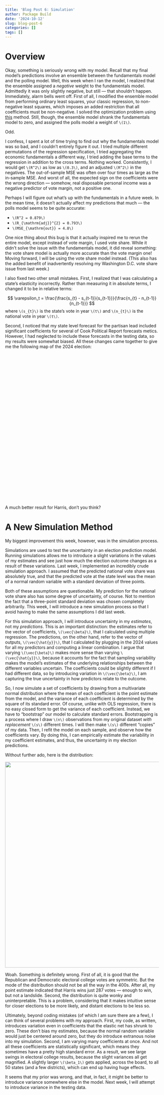 ```yaml
---
title: 'Blog Post 6: Simulation'
author: Package Build
date: '2024-10-12'
slug: blog-post-6
categories: []
tags: []
---
```


<link href="{{< blogdown/postref >}}index_files/htmltools-fill/fill.css" rel="stylesheet" />
<script src="{{< blogdown/postref >}}index_files/htmlwidgets/htmlwidgets.js"></script>
<script src="{{< blogdown/postref >}}index_files/plotly-binding/plotly.js"></script>
<script src="{{< blogdown/postref >}}index_files/typedarray/typedarray.min.js"></script>
<script src="{{< blogdown/postref >}}index_files/jquery/jquery.min.js"></script>
<link href="{{< blogdown/postref >}}index_files/crosstalk/css/crosstalk.min.css" rel="stylesheet" />
<script src="{{< blogdown/postref >}}index_files/crosstalk/js/crosstalk.min.js"></script>
<link href="{{< blogdown/postref >}}index_files/plotly-htmlwidgets-css/plotly-htmlwidgets.css" rel="stylesheet" />
<script src="{{< blogdown/postref >}}index_files/plotly-main/plotly-latest.min.js"></script>

# Overview

Okay, something is seriously wrong with my model. Recall that my final model’s predictions involve an ensemble between the fundamentals model and the polling model. Well, this week when I ran the model, I realized that the ensemble assigned a *negative* weight to the fundamentals model. Admittedly it was only slightly negative, but still — that shouldn’t happen. Immediately, alarm bells went off. First of all, I modified the ensemble model from performing ordinary least squares, your classic regression, to non-negative least squares, which imposes an added restriction that all coefficients must be non-negative. I solved the optimization problem using [this](https://analyticalsciencejournals.onlinelibrary.wiley.com/doi/abs/10.1002/(SICI)1099-128X(199709/10)11:5%3C393::AID-CEM483%3E3.0.CO;2-L) method. Still, though, the ensemble model shrank the fundamentals model to zero, and assigned the polls model a weight of `\(1\)`.

Odd.

I confess, I spent a lot of time trying to find out why the fundamentals model was so bad, and I couldn’t entirely figure it out. I tried multiple different permutations of the regression specification, I tried aggregating the economic fundamentals a different way, I tried adding the base terms to the regression in addition to the cross terms. Nothing worked. Consistently, I would get `\(R^2\)` as low as `\(0.3\)`, and an adjusted `\(R^2\)` in the negatives. The out-of-sample MSE was often over four times as large as the in-sample MSE. And worst of all, the expected sign on the coefficients were the wrong direction — somehow, real disposable personal income was a negative predictor of vote margin, not a positive one.

Perhaps I will figure out what’s up with the fundamentals in a future week. In the mean time, it doesn’t actually affect my predictions that much — the polls model seems to be quite accurate:
- `\(R^2 = 0.879\)`
- `\(R_{\mathrm{adj}}^{2} = 0.793\)`
- `\(MSE_{\mathrm{out}} = 4.8\)`

One nice thing about this bug is that it actually inspired me to rerun the entire model, except instead of vote margin, I used vote share. While it didn’t solve the issue with the fundamentals model, it did reveal something: the vote share model is actually more accurate than the vote margin one! Moving forward, I will be using the vote share model instead. (This also has the added benefit of inadvertently resolving my Washington D.C. vote share issue from last week.)

I also fixed two other small mistakes. First, I realized that I was calculating a state’s elasticity incorrectly. Rather than measuring it in absolute terms, I changed it to be in relative terms:

$$
\varepsilon_t = \frac{\frac{s_{t} - s_{t-1}}{s_{t-1}}}{\frac{n_{t} - n_{t-1}}{n_{t-1}}}
$$
where `\(s_{t}\)` is the state’s vote in year `\(t\)` and `\(n_{t}\)` is the national vote in year `\(t\)`.

Second, I noticed that my state level forecast for the partisan lead included significant coefficients for several of Cook Political Report forecasts metics. However, I had neglected to include these forecasts in the testing data, so my results were somewhat biased. All these changes came together to give me the following map of the 2024 election:

<div class="plotly html-widget html-fill-item" id="htmlwidget-1" style="width:672px;height:480px;"></div>
<script type="application/json" data-for="htmlwidget-1">{"x":{"visdat":{"1756d1f0e7226":["function () ","plotlyVisDat"],"1756d6d682cb7":["function () ","data"]},"cur_data":"1756d6d682cb7","attrs":{"1756d1f0e7226":{"mode":"markers","x":{},"y":{},"marker":{"symbol":"hexagon","size":40,"line":{"color":"white","width":1}},"text":{},"hoverinfo":"text","color":{},"colors":["#e48782","#f0bbb8","#fbeeed","#e5f3fd","#6ac5fe","#0276ab"],"alpha_stroke":1,"sizes":[10,100],"spans":[1,20],"type":"scatter"}},"layout":{"margin":{"b":40,"l":60,"t":25,"r":10},"title":{"text":"2024 Electoral College Prediction","x":0.5,"y":0.94999999999999996},"showlegend":true,"xaxis":{"domain":[0,1],"automargin":true,"showgrid":false,"zeroline":false,"showticklabels":false,"range":[-50,960],"title":""},"yaxis":{"domain":[0,1],"automargin":true,"showgrid":false,"zeroline":false,"showticklabels":false,"range":[0,692.82032302755078],"scaleanchor":"x","scaleratio":1,"title":""},"plot_bgcolor":"white","paper_bgcolor":"white","annotations":[{"text":"AL","x":520,"y":155.88457268119893,"showarrow":false,"font":{"size":12,"color":"black"}},{"text":"AK","x":120,"y":467.65371804359677,"showarrow":false,"font":{"size":12,"color":"black"}},{"text":"AZ","x":80,"y":207.84609690826525,"showarrow":false,"font":{"size":12,"color":"black"}},{"text":"AR","x":400,"y":207.84609690826525,"showarrow":false,"font":{"size":12,"color":"black"}},{"text":"CA","x":80,"y":311.76914536239786,"showarrow":false,"font":{"size":12,"color":"black"}},{"text":"CO","x":200,"y":259.80762113533154,"showarrow":false,"font":{"size":12,"color":"black"}},{"text":"CT","x":880,"y":311.76914536239786,"showarrow":false,"font":{"size":12,"color":"black"}},{"text":"DE","x":840,"y":259.80762113533154,"showarrow":false,"font":{"size":12,"color":"black"}},{"text":"DC","x":720,"y":207.84609690826525,"showarrow":false,"font":{"size":12,"color":"black"}},{"text":"FL","x":640,"y":103.92304845413263,"showarrow":false,"font":{"size":12,"color":"black"}},{"text":"GA","x":600,"y":155.88457268119893,"showarrow":false,"font":{"size":12,"color":"black"}},{"text":"HI","x":0,"y":103.92304845413263,"showarrow":false,"font":{"size":12,"color":"black"}},{"text":"ID","x":160,"y":311.76914536239786,"showarrow":false,"font":{"size":12,"color":"black"}},{"text":"IL","x":480,"y":311.76914536239786,"showarrow":false,"font":{"size":12,"color":"black"}},{"text":"IN","x":560,"y":311.76914536239786,"showarrow":false,"font":{"size":12,"color":"black"}},{"text":"IA","x":400,"y":311.76914536239786,"showarrow":false,"font":{"size":12,"color":"black"}},{"text":"KS","x":320,"y":207.84609690826525,"showarrow":false,"font":{"size":12,"color":"black"}},{"text":"KY","x":520,"y":259.80762113533154,"showarrow":false,"font":{"size":12,"color":"black"}},{"text":"LA","x":360,"y":155.88457268119893,"showarrow":false,"font":{"size":12,"color":"black"}},{"text":"ME","x":920,"y":467.65371804359677,"showarrow":false,"font":{"size":12,"color":"black"}},{"text":"ME_d2","x":880,"y":415.69219381653051,"showarrow":false,"font":{"size":12,"color":"black"}},{"text":"MD","x":760,"y":259.80762113533154,"showarrow":false,"font":{"size":12,"color":"black"}},{"text":"MA","x":840,"y":363.73066958946424,"showarrow":false,"font":{"size":12,"color":"black"}},{"text":"MI","x":600,"y":363.73066958946424,"showarrow":false,"font":{"size":12,"color":"black"}},{"text":"MN","x":360,"y":363.73066958946424,"showarrow":false,"font":{"size":12,"color":"black"}},{"text":"MS","x":440,"y":155.88457268119893,"showarrow":false,"font":{"size":12,"color":"black"}},{"text":"MO","x":440,"y":259.80762113533154,"showarrow":false,"font":{"size":12,"color":"black"}},{"text":"MT","x":200,"y":363.73066958946424,"showarrow":false,"font":{"size":12,"color":"black"}},{"text":"NE","x":280,"y":259.80762113533154,"showarrow":false,"font":{"size":12,"color":"black"}},{"text":"NE_d2","x":360,"y":259.80762113533154,"showarrow":false,"font":{"size":12,"color":"black"}},{"text":"NV","x":120,"y":259.80762113533154,"showarrow":false,"font":{"size":12,"color":"black"}},{"text":"NH","x":800,"y":415.69219381653051,"showarrow":false,"font":{"size":12,"color":"black"}},{"text":"NJ","x":800,"y":311.76914536239786,"showarrow":false,"font":{"size":12,"color":"black"}},{"text":"NM","x":240,"y":207.84609690826525,"showarrow":false,"font":{"size":12,"color":"black"}},{"text":"NY","x":760,"y":363.73066958946424,"showarrow":false,"font":{"size":12,"color":"black"}},{"text":"NC","x":560,"y":207.84609690826525,"showarrow":false,"font":{"size":12,"color":"black"}},{"text":"ND","x":280,"y":363.73066958946424,"showarrow":false,"font":{"size":12,"color":"black"}},{"text":"OH","x":640,"y":311.76914536239786,"showarrow":false,"font":{"size":12,"color":"black"}},{"text":"OK","x":280,"y":155.88457268119893,"showarrow":false,"font":{"size":12,"color":"black"}},{"text":"OR","x":120,"y":363.73066958946424,"showarrow":false,"font":{"size":12,"color":"black"}},{"text":"PA","x":720,"y":311.76914536239786,"showarrow":false,"font":{"size":12,"color":"black"}},{"text":"RI","x":920,"y":363.73066958946424,"showarrow":false,"font":{"size":12,"color":"black"}},{"text":"SC","x":640,"y":207.84609690826525,"showarrow":false,"font":{"size":12,"color":"black"}},{"text":"SD","x":320,"y":311.76914536239786,"showarrow":false,"font":{"size":12,"color":"black"}},{"text":"TN","x":480,"y":207.84609690826525,"showarrow":false,"font":{"size":12,"color":"black"}},{"text":"TX","x":240,"y":103.92304845413263,"showarrow":false,"font":{"size":12,"color":"black"}},{"text":"UT","x":160,"y":207.84609690826525,"showarrow":false,"font":{"size":12,"color":"black"}},{"text":"VT","x":720,"y":415.69219381653051,"showarrow":false,"font":{"size":12,"color":"black"}},{"text":"VA","x":680,"y":259.80762113533154,"showarrow":false,"font":{"size":12,"color":"black"}},{"text":"WA","x":80,"y":415.69219381653051,"showarrow":false,"font":{"size":12,"color":"black"}},{"text":"WV","x":600,"y":259.80762113533154,"showarrow":false,"font":{"size":12,"color":"black"}},{"text":"WI","x":440,"y":363.73066958946424,"showarrow":false,"font":{"size":12,"color":"black"}},{"text":"WY","x":240,"y":311.76914536239786,"showarrow":false,"font":{"size":12,"color":"black"}},{"x":0.5,"y":-0.10000000000000001,"text":"Democratic EVs: 277 | Republican EVs: 261","showarrow":false,"xref":"paper","yref":"paper","font":{"size":14}}],"hovermode":"closest"},"source":"A","config":{"modeBarButtonsToAdd":["hoverclosest","hovercompare"],"showSendToCloud":false},"data":[{"mode":"markers","x":[520,400,160,520,280,280,320,600,240],"y":[155.88457268119893,207.84609690826525,311.76914536239786,259.80762113533154,363.73066958946424,155.88457268119893,311.76914536239786,259.80762113533154,311.76914536239786],"marker":{"color":"rgba(228,135,130,1)","symbol":"hexagon","size":40,"line":{"color":"white","width":1}},"text":["AL<br />Votes: 9<br />Dem: 39.4%<br />Rep: 60.6%","AR<br />Votes: 6<br />Dem: 38.7%<br />Rep: 61.3%","ID<br />Votes: 4<br />Dem: 36.7%<br />Rep: 63.3%","KY<br />Votes: 8<br />Dem: 38.9%<br />Rep: 61.1%","ND<br />Votes: 3<br />Dem: 35.5%<br />Rep: 64.5%","OK<br />Votes: 7<br />Dem: 35.8%<br />Rep: 64.2%","SD<br />Votes: 3<br />Dem: 38.7%<br />Rep: 61.3%","WV<br />Votes: 4<br />Dem: 33.5%<br />Rep: 66.5%","WY<br />Votes: 3<br />Dem: 31.0%<br />Rep: 69.0%"],"hoverinfo":["text","text","text","text","text","text","text","text","text"],"type":"scatter","name":"Strong R","textfont":{"color":"rgba(228,135,130,1)"},"error_y":{"color":"rgba(228,135,130,1)"},"error_x":{"color":"rgba(228,135,130,1)"},"line":{"color":"rgba(228,135,130,1)"},"xaxis":"x","yaxis":"y","frame":null},{"mode":"markers","x":[560,320,360,440,440,200,280,480,160],"y":[311.76914536239786,207.84609690826525,155.88457268119893,155.88457268119893,259.80762113533154,363.73066958946424,259.80762113533154,207.84609690826525,207.84609690826525],"marker":{"color":"rgba(240,187,184,1)","symbol":"hexagon","size":40,"line":{"color":"white","width":1}},"text":["IN<br />Votes: 11<br />Dem: 43.2%<br />Rep: 56.8%","KS<br />Votes: 6<br />Dem: 43.3%<br />Rep: 56.7%","LA<br />Votes: 8<br />Dem: 42.5%<br />Rep: 57.5%","MS<br />Votes: 6<br />Dem: 43.3%<br />Rep: 56.7%","MO<br />Votes: 10<br />Dem: 43.4%<br />Rep: 56.6%","MT<br />Votes: 4<br />Dem: 42.8%<br />Rep: 57.2%","NE<br />Votes: 2<br />Dem: 41.3%<br />Rep: 58.7%","TN<br />Votes: 11<br />Dem: 40.2%<br />Rep: 59.8%","UT<br />Votes: 6<br />Dem: 41.2%<br />Rep: 58.8%"],"hoverinfo":["text","text","text","text","text","text","text","text","text"],"type":"scatter","name":"Likely R","textfont":{"color":"rgba(240,187,184,1)"},"error_y":{"color":"rgba(240,187,184,1)"},"error_x":{"color":"rgba(240,187,184,1)"},"line":{"color":"rgba(240,187,184,1)"},"xaxis":"x","yaxis":"y","frame":null},{"mode":"markers","x":[120,80,640,600,400,560,640,640,240],"y":[467.65371804359677,207.84609690826525,103.92304845413263,155.88457268119893,311.76914536239786,207.84609690826525,311.76914536239786,207.84609690826525,103.92304845413263],"marker":{"color":"rgba(251,238,237,1)","symbol":"hexagon","size":40,"line":{"color":"white","width":1}},"text":["AK<br />Votes: 3<br />Dem: 45.2%<br />Rep: 54.8%","AZ<br />Votes: 11<br />Dem: 49.8%<br />Rep: 50.2%","FL<br />Votes: 30<br />Dem: 48.9%<br />Rep: 51.1%","GA<br />Votes: 16<br />Dem: 49.6%<br />Rep: 50.4%","IA<br />Votes: 6<br />Dem: 46.8%<br />Rep: 53.2%","NC<br />Votes: 16<br />Dem: 49.4%<br />Rep: 50.6%","OH<br />Votes: 17<br />Dem: 46.2%<br />Rep: 53.8%","SC<br />Votes: 9<br />Dem: 45.1%<br />Rep: 54.9%","TX<br />Votes: 40<br />Dem: 47.0%<br />Rep: 53.0%"],"hoverinfo":["text","text","text","text","text","text","text","text","text"],"type":"scatter","name":"Lean R","textfont":{"color":"rgba(251,238,237,1)"},"error_y":{"color":"rgba(251,238,237,1)"},"error_x":{"color":"rgba(251,238,237,1)"},"line":{"color":"rgba(251,238,237,1)"},"xaxis":"x","yaxis":"y","frame":null},{"mode":"markers","x":[200,920,880,600,360,360,120,800,240,720,680,440],"y":[259.80762113533154,467.65371804359677,415.69219381653051,363.73066958946424,363.73066958946424,259.80762113533154,259.80762113533154,415.69219381653051,207.84609690826525,311.76914536239786,259.80762113533154,363.73066958946424],"marker":{"color":"rgba(229,243,253,1)","symbol":"hexagon","size":40,"line":{"color":"white","width":1}},"text":["CO<br />Votes: 10<br />Dem: 55.0%<br />Rep: 45.0%","ME<br />Votes: 2<br />Dem: 53.4%<br />Rep: 46.6%","ME_d2<br />Votes: 1<br />Dem: 51.9%<br />Rep: 48.1%","MI<br />Votes: 15<br />Dem: 51.1%<br />Rep: 48.9%","MN<br />Votes: 10<br />Dem: 52.9%<br />Rep: 47.1%","NE_d2<br />Votes: 1<br />Dem: 51.8%<br />Rep: 48.2%","NV<br />Votes: 6<br />Dem: 51.2%<br />Rep: 48.8%","NH<br />Votes: 4<br />Dem: 52.8%<br />Rep: 47.2%","NM<br />Votes: 5<br />Dem: 54.8%<br />Rep: 45.2%","PA<br />Votes: 19<br />Dem: 50.6%<br />Rep: 49.4%","VA<br />Votes: 13<br />Dem: 54.2%<br />Rep: 45.8%","WI<br />Votes: 10<br />Dem: 50.6%<br />Rep: 49.4%"],"hoverinfo":["text","text","text","text","text","text","text","text","text","text","text","text"],"type":"scatter","name":"Lean D","textfont":{"color":"rgba(229,243,253,1)"},"error_y":{"color":"rgba(229,243,253,1)"},"error_x":{"color":"rgba(229,243,253,1)"},"line":{"color":"rgba(229,243,253,1)"},"xaxis":"x","yaxis":"y","frame":null},{"mode":"markers","x":[880,840,480,800,120,920,80],"y":[311.76914536239786,259.80762113533154,311.76914536239786,311.76914536239786,363.73066958946424,363.73066958946424,415.69219381653051],"marker":{"color":"rgba(106,197,254,1)","symbol":"hexagon","size":40,"line":{"color":"white","width":1}},"text":["CT<br />Votes: 7<br />Dem: 58.0%<br />Rep: 42.0%","DE<br />Votes: 3<br />Dem: 57.4%<br />Rep: 42.6%","IL<br />Votes: 19<br />Dem: 57.7%<br />Rep: 42.3%","NJ<br />Votes: 14<br />Dem: 56.9%<br />Rep: 43.1%","OR<br />Votes: 8<br />Dem: 56.7%<br />Rep: 43.3%","RI<br />Votes: 4<br />Dem: 58.5%<br />Rep: 41.5%","WA<br />Votes: 12<br />Dem: 58.3%<br />Rep: 41.7%"],"hoverinfo":["text","text","text","text","text","text","text"],"type":"scatter","name":"Likely D","textfont":{"color":"rgba(106,197,254,1)"},"error_y":{"color":"rgba(106,197,254,1)"},"error_x":{"color":"rgba(106,197,254,1)"},"line":{"color":"rgba(106,197,254,1)"},"xaxis":"x","yaxis":"y","frame":null},{"mode":"markers","x":[80,720,0,760,840,760,720],"y":[311.76914536239786,207.84609690826525,103.92304845413263,259.80762113533154,363.73066958946424,363.73066958946424,415.69219381653051],"marker":{"color":"rgba(2,118,171,1)","symbol":"hexagon","size":40,"line":{"color":"white","width":1}},"text":["CA<br />Votes: 54<br />Dem: 64.7%<br />Rep: 35.3%","DC<br />Votes: 3<br />Dem: 87.4%<br />Rep: 12.6%","HI<br />Votes: 4<br />Dem: 63.5%<br />Rep: 36.5%","MD<br />Votes: 10<br />Dem: 63.6%<br />Rep: 36.4%","MA<br />Votes: 11<br />Dem: 63.9%<br />Rep: 36.1%","NY<br />Votes: 28<br />Dem: 60.6%<br />Rep: 39.4%","VT<br />Votes: 3<br />Dem: 64.6%<br />Rep: 35.4%"],"hoverinfo":["text","text","text","text","text","text","text"],"type":"scatter","name":"Strong D","textfont":{"color":"rgba(2,118,171,1)"},"error_y":{"color":"rgba(2,118,171,1)"},"error_x":{"color":"rgba(2,118,171,1)"},"line":{"color":"rgba(2,118,171,1)"},"xaxis":"x","yaxis":"y","frame":null}],"highlight":{"on":"plotly_click","persistent":false,"dynamic":false,"selectize":false,"opacityDim":0.20000000000000001,"selected":{"opacity":1},"debounce":0},"shinyEvents":["plotly_hover","plotly_click","plotly_selected","plotly_relayout","plotly_brushed","plotly_brushing","plotly_clickannotation","plotly_doubleclick","plotly_deselect","plotly_afterplot","plotly_sunburstclick"],"base_url":"https://plot.ly"},"evals":[],"jsHooks":[]}</script>

A much better result for Harris, don’t you think?

# A New Simulation Method

My biggest improvement this week, however, was in the simulation process.

Simulations are used to test the uncertainty in an election prediction model. Running simulations allows me to introduce a slight variations in the values of my estimates and see just how much the election outcome changes as a result of these variations. Last week, I implemented an incredibly crude simulation approach. I assumed that the predicted national vote share was absolutely true, and that the predicted vote at the state level was the mean of a normal random variable with a standard deviation of three points.

Both of these assumptions are questionable. My prediction for the national vote share also has some degree of uncertainty, of course. Not to mention the fact that a three-point standard deviation was chosen completely arbitrarily. This week, I will introduce a new simulation process so that I avoid having to make the same assumptions I did last week.

For this simulation approach, I will introduce uncertainty in my *estimates*, not my *predictions*. This is an important distinction: the estimates refer to the vector of coefficients, `\(\vec{\beta}\)`, that I calculated using multiple regression. The predictions, on the other hand, refer to the vector of outputs, `\(\vec{\hat{y}}\)`, that I calculated by plugging in the 2024 values for all my predictors and computing a linear combination. I argue that varying `\(\vec{\beta}\)` makes more sense than varying `\(\vec{\hat{y}}\)`, because it accounts for the fact that sampling variability makes the model’s estimates of the underlying relationships between the different variables uncertain. The coefficients could be slightly different if I had different data, so by introducing variation in `\(\vec{\beta}\)`, I am capturing the true uncertainty in how predictors relate to the outcome.

So, I now simulate a set of coefficients by drawing from a multivariate normal distribution where the mean of each coefficient is the point estimate from the model, and the variance of each coefficient is determined by the square of its standard error. Of course, unlike with OLS regression, there is no easy closed form to get the variance of each coefficient. Instead, we have to “bootstrap” our model to calculate standard errors. Bootstrapping is a process where I draw `\(n\)` observations from my original dataset *with replacement* `\(s\)` different times. I will then make `\(s\)` different “copies” of my data. Then, I refit the model on each sample, and observe how the coefficients vary. By doing this, I can empirically estimate the variability in my coefficient estimates, and thus, the uncertainty in my election predictions.

Without further ado, here is the distribution:

<img src="{{< blogdown/postref >}}index_files/figure-html/unnamed-chunk-5-1.png" width="672" />

Woah. Something is definitely wrong. First of all, it is good that the Republican and Democratic electoral college votes are symmetric. But the mode of the distribution should not be all the way in the 400s. After all, my point estimate indicated that Harris wins just 287 votes — enough to win, but not a landslide. Second, the distribution is quite wonky and uninterpretable. This is a problem, considering that it makes intuitive sense for closer elections to be more likely, and distant elections to be less so.

Ultimately, beyond coding mistakes (of which I am sure there are a few), I can think of several problems with my approach. First, my code, as written, introduces variation even in coefficients that the elastic net has shrunk to zero. These don’t bias my estimates, because the normal random variable would just be centered around zero, but they do introduce extranous noise into my simulation. Second, I am varying many coefficients at once. And not all these coefficients are statistically significant, which means they sometimes have a pretty high standard error. As a result, we see large swings in electoral college results, because the slight variances all get magnified. A slightly larger `\(\beta_1\)` gets applied, across the board, to all 50 states (and a few districts), which can end up having huge effects.

It seems that my prior was wrong, and that, in fact, it might be better to introduce variance somewhere else in the model. Next week, I will attempt to introduce variance in the testing data.
